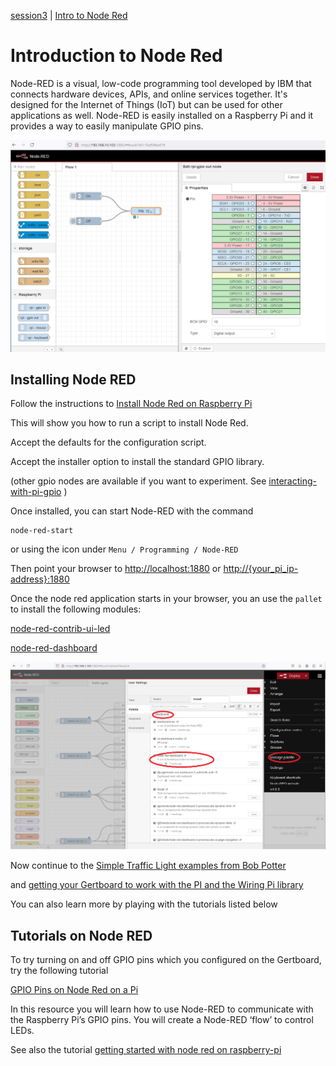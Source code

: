 [session3](../../session3/) | [Intro to Node Red](../docs/Node-Red-Intro.md)

# Introduction to Node Red

Node-RED is a visual, low-code programming tool developed by IBM that connects hardware devices, APIs, and online services together. 
It's designed for the Internet of Things (IoT) but can be used for other applications as well.
Node-RED is easily installed on a Raspberry Pi and it provides a way to easily manipulate GPIO pins. 

   ![alt text](../docs/images/NodeRED1.png "Figure NodeRED1.png")

## Installing Node RED
Follow the instructions to [Install Node Red on Raspberry Pi](https://nodered.org/docs/getting-started/raspberrypi)

This will show you how to run a script to install Node Red.

Accept the defaults for the configuration script.

Accept the installer option to install the standard GPIO library. 

(other gpio nodes are available if you want to experiment. 
See [interacting-with-pi-gpio](https://nodered.org/docs/faq/interacting-with-pi-gpio#node-red-node-pi-gpiod) )

Once installed, you can  start Node-RED with the command

```
node-red-start
```
or using the icon under `Menu / Programming / Node-RED`

Then point your browser to [http://localhost:1880](http://localhost:1880) or [http://{your_pi_ip-address}:1880](http://{your_pi_ip-address}:1880)

Once the node red application starts in your browser, you an use the `pallet` to install the following modules:

[node-red-contrib-ui-led](https://flows.nodered.org/node/node-red-contrib-ui-led)

[node-red-dashboard](https://flows.nodered.org/node/node-red-dashboard)

   ![alt text](../docs/images/InstallNodeRedDashboard.png "Figure InstallNodeRedDashboard.png")

Now continue to the [Simple Traffic Light examples from Bob Potter](../docs/Simple-Pi-NodeRed.md) 

and [getting your Gertboard to work with the PI and the Wiring Pi library](../docs/gertboard-wiringpi-intro.md)

You can also learn more by playing with the tutorials listed below 


## Tutorials on Node RED

To try turning on and off GPIO pins which you configured on the Gertboard, try the following tutorial

[GPIO Pins on Node Red on a Pi](https://projects.raspberrypi.org/en/projects/getting-started-with-node-red/0)
 
In this resource you will learn how to use Node-RED to communicate with the Raspberry Pi’s GPIO pins. You will create a Node-RED ‘flow’ to control LEDs.

See also the tutorial [getting started with node red on raspberry-pi](https://randomnerdtutorials.com/getting-started-node-red-raspberry-pi/)


